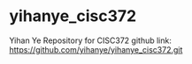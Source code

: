 # yihanye_cisc372
Yihan Ye
Repository for CISC372
github link: https://github.com/yihanye/yihanye_cisc372.git
